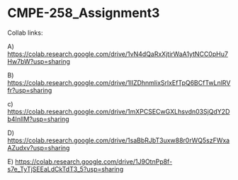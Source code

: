 # CMPE-258_Assignment3 

Collab links:

A) https://colab.research.google.com/drive/1vN4dQaRxXjtirWaA1ytNCC0pHu7Hw7bW?usp=sharing

B) https://colab.research.google.com/drive/1lIZDhnmlixSrlxEfTpQ6BCfTwLnlRVfr?usp=sharing

c) https://colab.research.google.com/drive/1mXPCSECwGXLhsvdn03SjQdY2Db4InlIM?usp=sharing

D) https://colab.research.google.com/drive/1saBbRJbT3uxw88r0rWQ5szFWxaAZudxv?usp=sharing

E) https://colab.research.google.com/drive/1J9OtnPp8f-s7e_TyTjSEEaLdCkTdT3_5?usp=sharing
